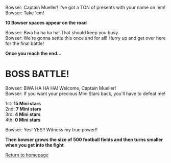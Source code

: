 Bowser: Captain Mueller! I've got a TON of presents with your name on 'em!  
Bowser: Take 'em!  

**10 Bowser spaces appear on the road**  

Bowser: Bwa ha ha ha ha! That should keep you busy.  
Bowser: We're gonna settle this once and for all! Hurry up and get over here for the final battle!  

**Once you reach the end...**

# BOSS BATTLE!

Bowser: BWA HA HA HA! Welcome, Captain Mueller!  
Bowser: If you want your precious Mini Stars back, you'll have to defeat me!  

1st: **15 Mini stars**  
2nd: **7 Mini stars**  
3rd: **4 Mini stars**  
4th: **0 Mini stars**

Bowser: Yes! YES!! Witness my true power!!  

**Then bowser grows the size of 500 football fields and then turns smaller when you get into the fight**

[Return to homepage](../homepage.md)

